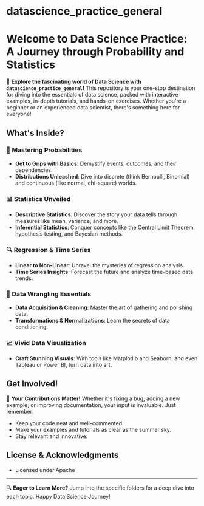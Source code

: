 # datascience_practice_general
# Welcome to Data Science Practice: A Journey through Probability and Statistics

🚀 **Explore the fascinating world of Data Science with `datascience_practice_general`!** This repository is your one-stop destination for diving into the essentials of data science, packed with interactive examples, in-depth tutorials, and hands-on exercises. Whether you're a beginner or an experienced data scientist, there's something here for everyone!

## What's Inside?

### 🎲 Mastering Probabilities
- **Get to Grips with Basics**: Demystify events, outcomes, and their dependencies.
- **Distributions Unleashed**: Dive into discrete (think Bernoulli, Binomial) and continuous (like normal, chi-square) worlds.

### 📊 Statistics Unveiled
- **Descriptive Statistics**: Discover the story your data tells through measures like mean, variance, and more.
- **Inferential Statistics**: Conquer concepts like the Central Limit Theorem, hypothesis testing, and Bayesian methods.

### 🔍 Regression & Time Series
- **Linear to Non-Linear**: Unravel the mysteries of regression analysis.
- **Time Series Insights**: Forecast the future and analyze time-based data trends.

### 🧹 Data Wrangling Essentials
- **Data Acquisition & Cleaning**: Master the art of gathering and polishing data.
- **Transformations & Normalizations**: Learn the secrets of data conditioning.

### 📈 Vivid Data Visualization
- **Craft Stunning Visuals**: With tools like Matplotlib and Seaborn, and even Tableau or Power BI, turn data into art.

## Get Involved!

🌟 **Your Contributions Matter!** Whether it's fixing a bug, adding a new example, or improving documentation, your input is invaluable. Just remember:
- Keep your code neat and well-commented.
- Make your examples and tutorials as clear as the summer sky.
- Stay relevant and innovative.

## License & Acknowledgments

-  Licensed under Apache 

---

🔍 **Eager to Learn More?** Jump into the specific folders for a deep dive into each topic. Happy Data Science Journey!





